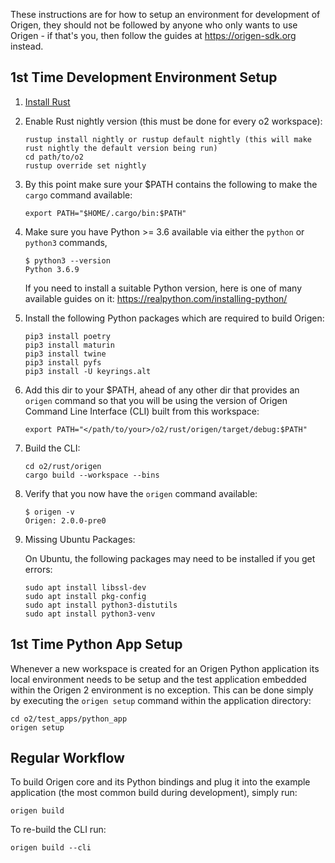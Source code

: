 These instructions are for how to setup an environment for development of Origen, they should not be followed by
anyone who only wants to use Origen - if that's you, then follow the guides at https://origen-sdk.org instead.

## 1st Time Development Environment Setup

1) [Install Rust](https://www.rust-lang.org/tools/install)

2) Enable Rust nightly version (this must be done for every o2 workspace):

   ~~~
   rustup install nightly or rustup default nightly (this will make rust nightly the default version being run)
   cd path/to/o2
   rustup override set nightly
   ~~~

3) By this point make sure your $PATH contains the following to make the `cargo` command available:

   ~~~
   export PATH="$HOME/.cargo/bin:$PATH"
   ~~~

4) Make sure you have Python >= 3.6 available via either the `python` or `python3` commands, 

   ~~~
   $ python3 --version
   Python 3.6.9
   ~~~

   If you need to install a suitable Python version, here is one of many available guides on it: https://realpython.com/installing-python/

5) Install the following Python packages which are required to build Origen:

   ~~~
   pip3 install poetry
   pip3 install maturin
   pip3 install twine
   pip3 install pyfs
   pip3 install -U keyrings.alt
   ~~~

6) Add this dir to your $PATH, ahead of any other dir that provides an `origen` command so that you will be using
   the version of Origen Command Line Interface (CLI) built from this workspace:

   ~~~
   export PATH="</path/to/your>/o2/rust/origen/target/debug:$PATH"
   ~~~

7) Build the CLI:

   ~~~
   cd o2/rust/origen
   cargo build --workspace --bins
   ~~~

8) Verify that you now have the `origen` command available:

   ~~~
   $ origen -v
   Origen: 2.0.0-pre0
   ~~~

9) Missing Ubuntu Packages:

   On Ubuntu, the following packages may need to be installed if you get errors:
   
   ~~~
   sudo apt install libssl-dev
   sudo apt install pkg-config
   sudo apt install python3-distutils
   sudo apt install python3-venv
   ~~~

## 1st Time Python App Setup

Whenever a new workspace is created for an Origen Python application its local environment needs to be setup and the test
application embedded within the Origen 2 environment is no exception.
This can be done simply by executing the `origen setup` command within the application directory:

~~~
cd o2/test_apps/python_app
origen setup
~~~

## Regular Workflow

To build Origen core and its Python bindings and plug it into the example application (the most common build during
development), simply run:

~~~
origen build
~~~

To re-build the CLI run:

~~~
origen build --cli
~~~
